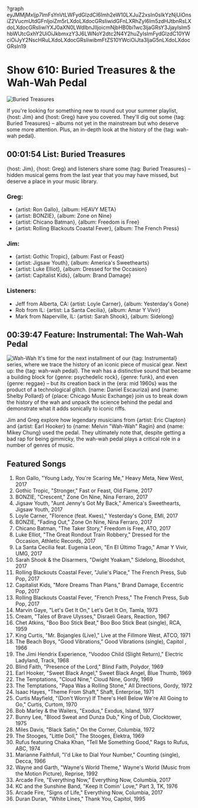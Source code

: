 ?graph eyJMMjMxIjp7ImFsYnVtLWFydGlzdCI6Imh2eW10LXJuZ2xsIn0sIkYzNjUiOnsiZ2VucmUtdGFnIjoiZm5rLXdoLXdocGRsIiwidGFnLXRhZyI6Im5zdHJtbnRsLXdoLXdocGRsIiwiYXJ0aXN0LWdlbnJlIjoicmNjbHB0bi1wc3ljaGRsY3JjayIsIm5hbWUtcGxhY2UiOiJkbmxzY3J6LWNoY2dtc2N4Y2huZyIsImFydGlzdC10YWciOiJyY2NscHRuLXdoLXdocGRsIiwibmFtZS10YWciOiJta3ljaG5nLXdoLXdocGRsIn19

# Show 610: Buried Treasures & the Wah-Wah Pedal
![Buried Treasures](https://sound-images.s3.amazonaws.com/images/2017/buriedtreasure2017.jpg)

If you're looking for something new to round out your summer playlist, {host: Jim} and {host: Greg} have you covered. They'll dig out some {tag: Buried Treasures} – albums not yet in the mainstream but who deserve some more attention. Plus, an in-depth look at the history of the {tag: wah-wah pedal}.



## 00:01:54 List: Buried Treasures

{host: Jim}, {host: Greg} and listeners share some {tag: Buried Treasures} – hidden musical gems from the last year that you may have missed, but deserve a place in your music library.

### Greg:
- {artist: Ron Gallo}, {album: HEAVY META}
- {artist: BONZIE}, {album: Zone on Nine}
- {artist: Chicano Batman}, {album: Freedom is Free}
- {artist: Rolling Blackouts Coastal Fever}, {album: The French Press}

### Jim:
- {artist: Gothic Tropic}, {album: Fast or Feast}
- {artist: Jigsaw Youth}, {album: America's Sweethearts}
- {artist: Luke Elliot}, {album: Dressed for the Occasion}
- {artist: Capitalist Kids}, {album: Brand Damage}

### Listeners:
- Jeff from Alberta, CA: {artist: Loyle Carner}, {album: Yesterday's Gone}
- Rob from IL: {artist: La Santa Cecilia}, {album: Amar Y Vivir}
- Mark from Naperville, IL: {artist: Sarah Shook}, {album: Sidelong}

## 00:39:47 Feature: Instrumental: The Wah-Wah Pedal
![Wah-Wah](https://sound-images.s3.amazonaws.com/images/2017/wah_web.JPG)
It's time for the next installment of our {tag: Instrumental} series, where we trace  the history of an iconic piece of musical gear. Next up: the {tag: wah-wah pedal}. The wah has a distinctive sound that became a building block for {genre: psychedelic rock}, {genre: funk}, and even {genre: reggae} – but its creation back in the {era: mid 1960s} was the product of a technological glitch. {name: Daniel Escauriza} and {name: Shelby Pollard} of {place: Chicago Music Exchange} join us to break down the history of the wah and unpack the science behind the pedal and demonstrate what it adds sonically to iconic riffs.

Jim and Greg explore how legendary musicians from {artist: Eric Clapton} and {artist: Earl Hooker} to {name: Melvin "Wah-Wah" Ragin} and {name: Mikey Chung} used the pedal. They ultimately note that, despite getting a bad rap for being gimmicky, the wah-wah pedal plays a critical role in a number of genres of music.


## Featured Songs

1. Ron Gallo, "Young Lady, You're Scaring Me," Heavy Meta, New West, 2017
1. Gothic Tropic, "Stronger," Fast or Feast, Old Flame, 2017
1. BONZIE, "Crescent," Zone On Nine, Nina Ferraro, 2017
1. Jigsaw Youth, "Aunt Jenny's Got My Back," America's Sweethearts, Jigsaw Youth, 2017
1. Loyle Carner, "Florence (feat. Kwes)," Yesterday's Gone, EMI, 2017
1. BONZIE, "Fading Out," Zone On Nine, Nina Ferraro, 2017
1. Chicano Batman, "The Taker Story," Freedom is Free, ATO, 2017
1. Luke Elliot, "The Great Rondout Train Robbery," Dressed for the Occasion, Athletic Records, 2017
1. La Santa Cecilia feat. Eugenia Leon, "En El Último Trago," Amar Y Vivir, UMG, 2017
1. Sarah Shook & the Disarmers, "Dwight Yoakam," Sidelong, Bloodshot, 2017
1. Rolling Blackouts Coastal Fever, "Julie's Place," The French Press, Sub Pop, 2017
1. Capitalist Kids, "More Dreams Than Plans," Brand Damage, Eccentric Pop, 2017
1. Rolling Blackouts Coastal Fever, "French Press," The French Press, Sub Pop, 2017
1. Marvin Gaye, "Let's Get It On," Let's Get It On, Tamla, 1973
1. Cream, "Tales of Brave Ulysses," Disraeli Gears, Reaction, 1967
1. Chet Atkins, "Boo Boo Stick Beat," Boo Boo Stick Beat (single), RCA, 1959
1. King Curtis, "Mr. Bojangles (Live)," Live at the Fillmore West, ATCO, 1971
1. The Beach Boys, "Good Vibrations," Good Vibrations (single), Capitol , 1966
1. The Jimi Hendrix Experience, "Voodoo Child (Slight Return)," Electric Ladyland, Track, 1968
1. Blind Faith, "Presence of the Lord," Blind Faith, Polydor, 1969
1. Earl Hooker, "Sweet Black Angel," Sweet Black Angel, Blue Thumb, 1969
1. The Temptations, "Cloud Nine," Cloud Nine, Gordy, 1969
1. The Temptations, "Papa Was a Rolling Stone," All Directions, Gordy, 1972
1. Isaac Hayes, "Theme From Shaft," Shaft, Enterprise, 1971
1. Curtis Mayfield, "(Don't Worry) If There's Hell Below We're All Going to Go," Curtis, Curtom, 1970
1. Bob Marley & the Wailers, "Exodus," Exodus, Island, 1977
1. Bunny Lee, "Blood Sweat and Dunza Dub," King of Dub, Clocktower, 1975
1. Miles Davis, "Black Satin," On the Corner, Columbia, 1972
1. The Stooges, "Little Doll," The Stooges, Elektra, 1969
1. Rufus featuring Chaka Khan, "Tell Me Something Good," Rags to Rufus, ABC, 1974
1. Marianne Faithfull, "I'd Like to Dial Your Number," Counting (single), Decca, 1966
1. Wayne and Garth, "Wayne's World Theme," Wayne's World (Music from the Motion Picture), Reprise, 1992
1. Arcade Fire, "Everything Now," Everything Now, Columbia, 2017
1. KC and the Sunshine Band, "Keep It Comin' Love," Part 3, TK, 1976
1. Arcade Fire, "Signs of Life," Everything Now, Columbia, 2017
1. Duran Duran, "White Lines," Thank You, Capitol, 1995